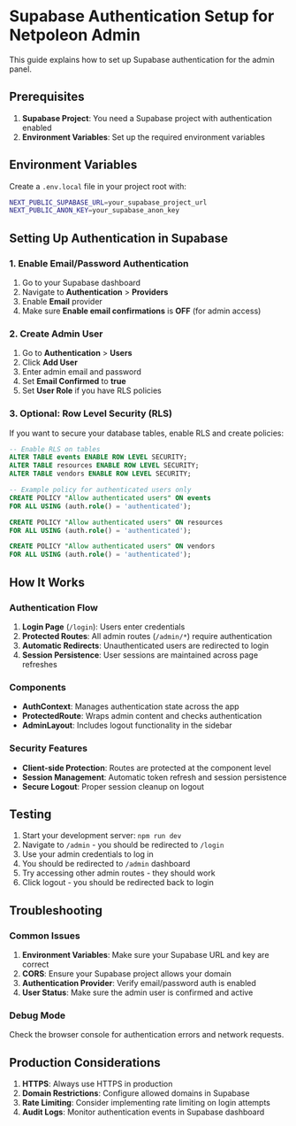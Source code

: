 # Supabase Authentication Setup for Netpoleon Admin

This guide explains how to set up Supabase authentication for the admin panel.

## Prerequisites

1. **Supabase Project**: You need a Supabase project with authentication enabled
2. **Environment Variables**: Set up the required environment variables

## Environment Variables

Create a `.env.local` file in your project root with:

```bash
NEXT_PUBLIC_SUPABASE_URL=your_supabase_project_url
NEXT_PUBLIC_ANON_KEY=your_supabase_anon_key
```

## Setting Up Authentication in Supabase

### 1. Enable Email/Password Authentication

1. Go to your Supabase dashboard
2. Navigate to **Authentication** > **Providers**
3. Enable **Email** provider
4. Make sure **Enable email confirmations** is **OFF** (for admin access)

### 2. Create Admin User

1. Go to **Authentication** > **Users**
2. Click **Add User**
3. Enter admin email and password
4. Set **Email Confirmed** to **true**
5. Set **User Role** if you have RLS policies

### 3. Optional: Row Level Security (RLS)

If you want to secure your database tables, enable RLS and create policies:

```sql
-- Enable RLS on tables
ALTER TABLE events ENABLE ROW LEVEL SECURITY;
ALTER TABLE resources ENABLE ROW LEVEL SECURITY;
ALTER TABLE vendors ENABLE ROW LEVEL SECURITY;

-- Example policy for authenticated users only
CREATE POLICY "Allow authenticated users" ON events
FOR ALL USING (auth.role() = 'authenticated');

CREATE POLICY "Allow authenticated users" ON resources
FOR ALL USING (auth.role() = 'authenticated');

CREATE POLICY "Allow authenticated users" ON vendors
FOR ALL USING (auth.role() = 'authenticated');
```

## How It Works

### Authentication Flow

1. **Login Page** (`/login`): Users enter credentials
2. **Protected Routes**: All admin routes (`/admin/*`) require authentication
3. **Automatic Redirects**: Unauthenticated users are redirected to login
4. **Session Persistence**: User sessions are maintained across page refreshes

### Components

- **AuthContext**: Manages authentication state across the app
- **ProtectedRoute**: Wraps admin content and checks authentication
- **AdminLayout**: Includes logout functionality in the sidebar

### Security Features

- **Client-side Protection**: Routes are protected at the component level
- **Session Management**: Automatic token refresh and session persistence
- **Secure Logout**: Proper session cleanup on logout

## Testing

1. Start your development server: `npm run dev`
2. Navigate to `/admin` - you should be redirected to `/login`
3. Use your admin credentials to log in
4. You should be redirected to `/admin` dashboard
5. Try accessing other admin routes - they should work
6. Click logout - you should be redirected back to login

## Troubleshooting

### Common Issues

1. **Environment Variables**: Make sure your Supabase URL and key are correct
2. **CORS**: Ensure your Supabase project allows your domain
3. **Authentication Provider**: Verify email/password auth is enabled
4. **User Status**: Make sure the admin user is confirmed and active

### Debug Mode

Check the browser console for authentication errors and network requests.

## Production Considerations

1. **HTTPS**: Always use HTTPS in production
2. **Domain Restrictions**: Configure allowed domains in Supabase
3. **Rate Limiting**: Consider implementing rate limiting on login attempts
4. **Audit Logs**: Monitor authentication events in Supabase dashboard 